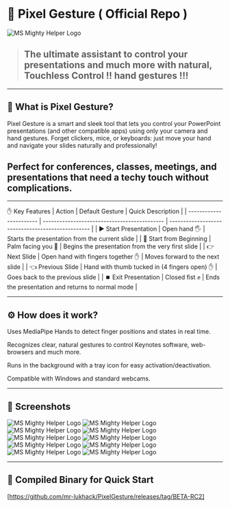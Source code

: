 # 🚀 Pixel Gesture ( Official Repo )
 
![MS Mighty Helper Logo](./images/logo_128x128.png)

> ## The ultimate assistant to control your presentations and much more with natural, Touchless Control !! hand gestures !!!

---

## 🎯 What is Pixel Gesture?

Pixel Gesture is a smart and sleek tool that lets you control your PowerPoint presentations (and other compatible apps) using only your camera and hand gestures. Forget clickers, mice, or keyboards: just move your hand and navigate your slides naturally and professionally!

## Perfect for conferences, classes, meetings, and presentations that need a techy touch without complications.


---

✋ Key Features
| Action                  | Default Gesture                              | Quick Description                                 |
| ----------------------- | -------------------------------------------- | ------------------------------------------------- |
| ▶️ Start Presentation   | Open hand 🖐️                                | Starts the presentation from the current slide    |
| 🔄 Start from Beginning | Palm facing you 🤚                           | Begins the presentation from the very first slide |
| 👉 Next Slide           | Open hand with fingers together ✋            | Moves forward to the next slide                   |
| 👈 Previous Slide       | Hand with thumb tucked in (4 fingers open) ✋ | Goes back to the previous slide                   |
| ⏹️ Exit Presentation    | Closed fist ✊                                | Ends the presentation and returns to normal mode  |

---

## ⚙️ How does it work?

Uses MediaPipe Hands to detect finger positions and states in real time.

Recognizes clear, natural gestures to control Keynotes software, web-browsers and much more.

Runs in the background with a tray icon for easy activation/deactivation.

Compatible with Windows and standard webcams.

---

## 📸 Screenshots

![MS Mighty Helper Logo](./images/DemoShow-1.png)
![MS Mighty Helper Logo](./images/DemoShow-2.png)
![MS Mighty Helper Logo](./images/DemoShow-3.png)
![MS Mighty Helper Logo](./images/DemoShow-4.png)
![MS Mighty Helper Logo](./images/DemoShow-5.png)
![MS Mighty Helper Logo](./images/DemoShow-6.png)
![MS Mighty Helper Logo](./images/DemoShow-7.png)
![MS Mighty Helper Logo](./images/DemoShow-8.png)
![MS Mighty Helper Logo](./images/pixel-gesture-icontray-options.png)
![MS Mighty Helper Logo](./images/Languages-available.png)

---
## 🚀 Compiled Binary for Quick Start

[https://github.com/mr-lukhack/PixelGesture/releases/tag/BETA-RC2]

